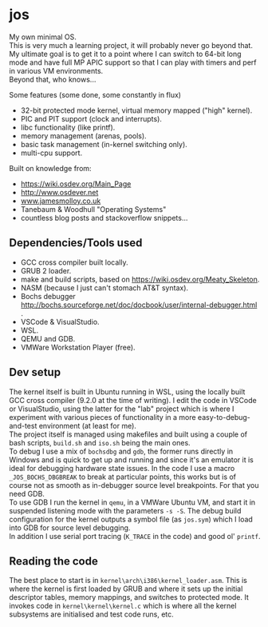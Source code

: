 # jos
My own minimal OS.<br/>
This is very much a learning project, it will probably never go beyond that. My ultimate goal is to get it to a point where I can switch to 64-bit long mode and have full MP APIC support so that I can play with timers and perf in various VM environments.<br/>
Beyond that, who knows...

Some features (some done, some constantly in flux)
* 32-bit protected mode kernel, virtual memory mapped ("high" kernel).
* PIC and PIT support (clock and interrupts).
* libc functionality (like printf).
* memory management (arenas, pools).
* basic task management (in-kernel switching only).
* multi-cpu support.

Built on knowledge from:
* https://wiki.osdev.org/Main_Page
* http://www.osdever.net
* www.jamesmolloy.co.uk
* Tanebaum & Woodhull "Operating Systems"
* countless blog posts and stackoverflow snippets...

## Dependencies/Tools used

* GCC cross compiler built locally.
* GRUB 2 loader.
* make and build scripts, based on https://wiki.osdev.org/Meaty_Skeleton.
* NASM (because I just can't stomach AT&T syntax).
* Bochs debugger http://bochs.sourceforge.net/doc/docbook/user/internal-debugger.html .
* VSCode & VisualStudio.
* WSL.
* QEMU and GDB.
* VMWare Workstation Player (free).

## Dev setup
The kernel itself is built in Ubuntu running in WSL, using the locally built GCC cross compiler (9.2.0 at the time of writing). 
I edit the code in VSCode or VisualStudio, using the latter for the "lab" project which is where I experiment with various pieces of functionality in a more easy-to-debug-and-test environment (at least for me). </br>
The project itself is managed using makefiles and built using a couple of bash scripts, ```build.sh``` and ```iso.sh``` being the main ones. 
<br/>
To debug I use a mix of ```bochsdbg``` and ```gdb```, the former runs directly in Windows and is quick to get up and running and since it's an emulator it is ideal for debugging hardware state issues. In the code I use a macro ```_JOS_BOCHS_DBGBREAK``` to break at particular points, this works but is of course not as smooth as in-debugger source level breakpoints. For that you need GDB. <br/>
To use GDB I run the kernel in ```qemu```, in a VMWare Ubuntu VM, and start it in suspended listening mode with the parameters ```-s -S```. The debug build configuration for the kernel outputs a symbol file (as ```jos.sym```) which I load into GDB for source level debugging.
<br/>
In addition I use serial port tracing (```K_TRACE``` in the code) and good ol' ```printf```.

## Reading the code
The best place to start is in ```kernel\arch\i386\kernel_loader.asm```. This is where the kernel is first loaded by GRUB and where it sets up the initial descriptor tables, memory mappings, and switches to protected mode.
It invokes code in ```kernel\kernel\kernel.c``` which is where all the kernel subsystems are initialised and test code runs, etc.
